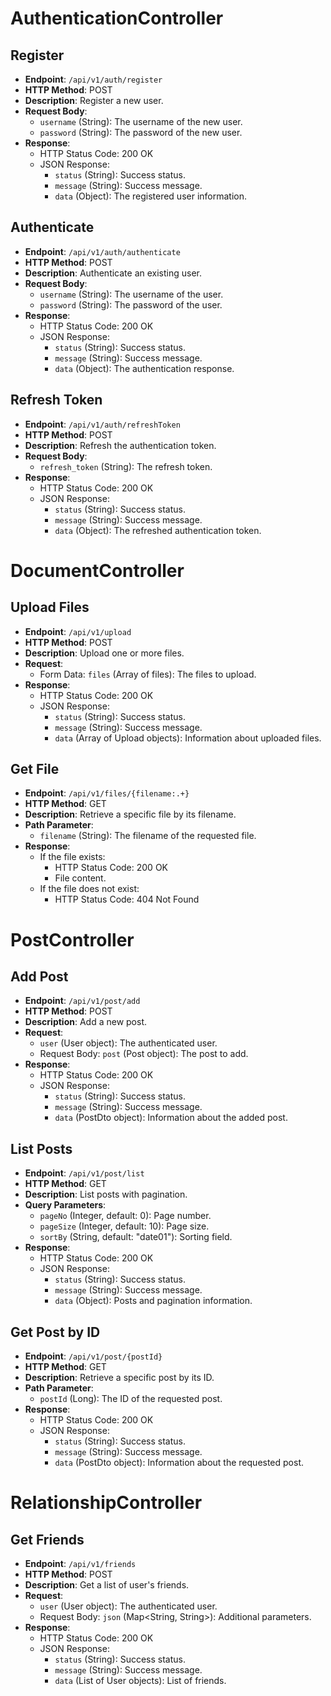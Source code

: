 # AuthenticationController

## Register

- **Endpoint**: `/api/v1/auth/register`
- **HTTP Method**: POST
- **Description**: Register a new user.
- **Request Body**:
    - `username` (String): The username of the new user.
    - `password` (String): The password of the new user.
- **Response**:
    - HTTP Status Code: 200 OK
    - JSON Response:
        - `status` (String): Success status.
        - `message` (String): Success message.
        - `data` (Object): The registered user information.

## Authenticate

- **Endpoint**: `/api/v1/auth/authenticate`
- **HTTP Method**: POST
- **Description**: Authenticate an existing user.
- **Request Body**:
    - `username` (String): The username of the user.
    - `password` (String): The password of the user.
- **Response**:
    - HTTP Status Code: 200 OK
    - JSON Response:
        - `status` (String): Success status.
        - `message` (String): Success message.
        - `data` (Object): The authentication response.

## Refresh Token

- **Endpoint**: `/api/v1/auth/refreshToken`
- **HTTP Method**: POST
- **Description**: Refresh the authentication token.
- **Request Body**:
    - `refresh_token` (String): The refresh token.
- **Response**:
    - HTTP Status Code: 200 OK
    - JSON Response:
        - `status` (String): Success status.
        - `message` (String): Success message.
        - `data` (Object): The refreshed authentication token.

# DocumentController

## Upload Files

- **Endpoint**: `/api/v1/upload`
- **HTTP Method**: POST
- **Description**: Upload one or more files.
- **Request**:
    - Form Data: `files` (Array of files): The files to upload.
- **Response**:
    - HTTP Status Code: 200 OK
    - JSON Response:
        - `status` (String): Success status.
        - `message` (String): Success message.
        - `data` (Array of Upload objects): Information about uploaded files.

## Get File

- **Endpoint**: `/api/v1/files/{filename:.+}`
- **HTTP Method**: GET
- **Description**: Retrieve a specific file by its filename.
- **Path Parameter**:
    - `filename` (String): The filename of the requested file.
- **Response**:
    - If the file exists:
        - HTTP Status Code: 200 OK
        - File content.
    - If the file does not exist:
        - HTTP Status Code: 404 Not Found

# PostController

## Add Post

- **Endpoint**: `/api/v1/post/add`
- **HTTP Method**: POST
- **Description**: Add a new post.
- **Request**:
    - `user` (User object): The authenticated user.
    - Request Body: `post` (Post object): The post to add.
- **Response**:
    - HTTP Status Code: 200 OK
    - JSON Response:
        - `status` (String): Success status.
        - `message` (String): Success message.
        - `data` (PostDto object): Information about the added post.

## List Posts

- **Endpoint**: `/api/v1/post/list`
- **HTTP Method**: GET
- **Description**: List posts with pagination.
- **Query Parameters**:
    - `pageNo` (Integer, default: 0): Page number.
    - `pageSize` (Integer, default: 10): Page size.
    - `sortBy` (String, default: "date01"): Sorting field.
- **Response**:
    - HTTP Status Code: 200 OK
    - JSON Response:
        - `status` (String): Success status.
        - `message` (String): Success message.
        - `data` (Object): Posts and pagination information.

## Get Post by ID

- **Endpoint**: `/api/v1/post/{postId}`
- **HTTP Method**: GET
- **Description**: Retrieve a specific post by its ID.
- **Path Parameter**:
    - `postId` (Long): The ID of the requested post.
- **Response**:
    - HTTP Status Code: 200 OK
    - JSON Response:
        - `status` (String): Success status.
        - `message` (String): Success message.
        - `data` (PostDto object): Information about the requested post.

# RelationshipController

## Get Friends

- **Endpoint**: `/api/v1/friends`
- **HTTP Method**: POST
- **Description**: Get a list of user's friends.
- **Request**:
    - `user` (User object): The authenticated user.
    - Request Body: `json` (Map<String, String>): Additional parameters.
- **Response**:
    - HTTP Status Code: 200 OK
    - JSON Response:
        - `status` (String): Success status.
        - `message` (String): Success message.
        - `data` (List of User objects): List of friends.
